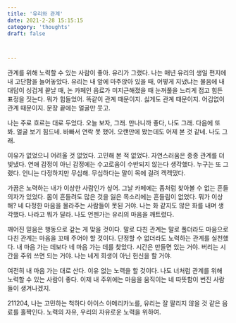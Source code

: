 ```yaml
---
title: '유리와 관계'
date: 2021-2-28 15:15:15
category: 'thoughts'
draft: false



---
```


관계를 위해 노력할 수 있는 사람이 좋아. 유리가 그랬다. 나는 매년 유리의 생일 편지에 내 고단함을 늘어놓았다. 유리는 내 앞에 마주앉아 있을 때, 어떻게 지냈냐는 물음에 내 대답이 싱겁게 끝날 때, 논 카페인 음료가 미지근해졌을 때 눈꺼풀을 느리게 접고 힘든 표정을 짓는다. 뭐가 힘들었어. 똑같이 관계 때문이지. 싫게도 관계 때문이지. 어김없이 관계 때문이지. 문장 끝에는 얼굴만 웃고.

나는 주로 흐르는 대로 두었다. 오늘 보자, 그래. 만나니까 좋다, 나도 그래. 다음에 또 봐. 얼굴 보기 힘드네. 바빠서 연락 못 했어. 오랜만에 봤는데도 어제 본 것 같네. 나도 그래.

이유가 없었으니 어려울 것 없었다. 고민해 본 적 없었다. 자연스러움은 종종 관계를 더 빛냈다. 연애 감정이 아닌 감정에는 수고로움이 수반되지 않는다 생각했다. 누구는 또 그랬다. 언니는 다정하지만 무심해. 무심하다는 말이 목에 걸려 켁켁댔다.

가끔은 노력하는 내가 이상한 사람인가 싶어. 그날 카페에는 좀처럼 찾아볼 수 없는 흔들의자가 있었다. 몸이 흔들려도 많은 것을 잃은 목소리에는 흔들림이 없었다. 뭐가 이상해? 네 다정한 마음을 몰라주는 사람들이 못된 거야. 나는 화 같지도 않은 화를 내며 생각했다. 나라고 뭐가 달라. 나도 언젠가는 유리의 마음을 깨트렸다.

깨어진 믿음은 행동으로 갚는 게 맞을 것이다. 말로 다친 관계는 말로 풀더라도 마음으로 다친 관계는 마음을 꼬매 주어야 할 것이다. 단정할 수 없더라도 노력하는 관계를 실천했다. 내 마음 가는 데보다 네 마음 가는 데를 찾았다. 시간은 만들면 있는 거야. 버리는 시간을 주워 쓰면 되는 거야. 나는 네게 희생이 아닌 헌신을 할 거야.

여전히 내 마음 가는 대로 산다. 이유 없는 노력을 할 것이다. 나도 너처럼 관계를 위해 노력할 수 있는 사람이 좋다. 이제 내 주위에는 마음을 움직이는 네 따뜻함이 번진 사람들이 생겨나겠지.

211204, 나는 고민하는 척하다 아이스 아메리카노를, 유리는 잘 팔리지 않을 것 같은 음료를 홀짝인다. 노력의 자유, 우리의 자유로운 노력을 위하여.

